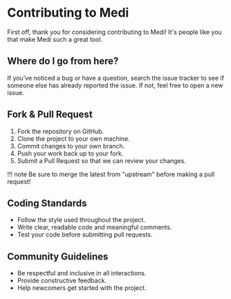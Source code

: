 # Contributing to Medi

First off, thank you for considering contributing to Medi! It's people like you that make Medi such a great tool.

## Where do I go from here?

If you've noticed a bug or have a question, search the issue tracker to see if someone else has already reported the issue. If not, feel free to open a new issue.

## Fork & Pull Request

1. Fork the repository on GitHub.
2. Clone the project to your own machine.
3. Commit changes to your own branch.
4. Push your work back up to your fork.
5. Submit a Pull Request so that we can review your changes.

!!! note
    Be sure to merge the latest from "upstream" before making a pull request!

## Coding Standards

- Follow the style used throughout the project.
- Write clear, readable code and meaningful comments.
- Test your code before submitting pull requests.

## Community Guidelines

- Be respectful and inclusive in all interactions.
- Provide constructive feedback.
- Help newcomers get started with the project.
